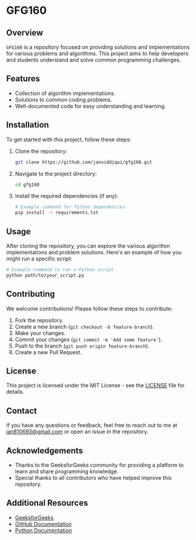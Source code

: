 # GFG160

## Overview
`GFG160` is a repository focused on providing solutions and implementations for various problems and algorithms. This project aims to help developers and students understand and solve common programming challenges.

## Features
- Collection of algorithm implementations.
- Solutions to common coding problems.
- Well-documented code for easy understanding and learning.

## Installation
To get started with this project, follow these steps:

1. Clone the repository:
    ```bash
    git clone https://github.com/jansiddiqui/gfg160.git
    ```

2. Navigate to the project directory:
    ```bash
    cd gfg160
    ```

3. Install the required dependencies (if any):
    ```bash
    # Example command for Python dependencies
    pip install -r requirements.txt
    ```

## Usage
After cloning the repository, you can explore the various algorithm implementations and problem solutions. Here's an example of how you might run a specific script:

```bash
# Example command to run a Python script
python path/to/your_script.py
```

## Contributing
We welcome contributions! Please follow these steps to contribute:

1. Fork the repository.
2. Create a new branch (`git checkout -b feature-branch`).
3. Make your changes.
4. Commit your changes (`git commit -m 'Add some feature'`).
5. Push to the branch (`git push origin feature-branch`).
6. Create a new Pull Request.

## License
This project is licensed under the MIT License - see the [LICENSE](https://en.wikipedia.org/wiki/MIT_License) file for details.

## Contact
If you have any questions or feedback, feel free to reach out to me at jan810693@gmail.com or open an issue in the repository.

## Acknowledgements
- Thanks to the GeeksforGeeks community for providing a platform to learn and share programming knowledge.
- Special thanks to all contributors who have helped improve this repository.

## Additional Resources
- [GeeksforGeeks](https://www.geeksforgeeks.org/)
- [GitHub Documentation](https://docs.github.com/)
- [Python Documentation](https://docs.python.org/3/)
